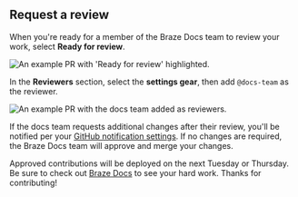 ## Request a review

When you're ready for a member of the Braze Docs team to review your work, select **Ready for review**.

![An example PR with 'Ready for review' highlighted.]()

In the **Reviewers** section, select the **settings gear**, then add `@docs-team` as the reviewer.

![An example PR with the docs team added as reviewers.]()

If the docs team requests additional changes after their review, you'll be notified per your [GitHub notification settings](https://docs.github.com/en/account-and-profile/managing-subscriptions-and-notifications-on-github/setting-up-notifications/configuring-notifications). If no changes are required, the Braze Docs team will approve and merge your changes.

Approved contributions will be deployed on the next Tuesday or Thursday. Be sure to check out [Braze Docs]({{sitebase.url}}) to see your hard work. Thanks for contributing!